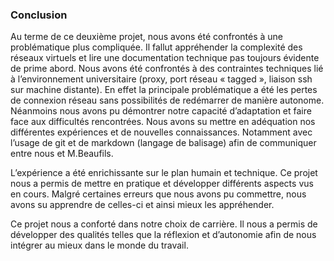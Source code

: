### Conclusion

Au terme de ce deuxième projet, nous avons été confrontés à une problématique plus compliquée.
Il fallut appréhender la complexité des réseaux virtuels et lire une documentation technique pas toujours évidente de prime abord. Nous avons été confrontés à des contraintes techniques lié à l’environnement universitaire (proxy, port réseau « tagged », liaison ssh sur machine distante). En effet la principale problématique a été les pertes de connexion réseau sans possibilités de redémarrer de manière autonome. 
Néanmoins nous avons pu démontrer notre capacité d’adaptation et faire face aux difficultés rencontrées. Nous avons su mettre en adéquation nos différentes expériences et de nouvelles connaissances. Notamment avec l’usage de git et de markdown (langage de balisage) afin de communiquer entre nous et M.Beaufils.  

L’expérience a été enrichissante sur le plan humain et technique. Ce projet nous a
permis de mettre en pratique et développer différents aspects vus en cours. Malgré
certaines erreurs que nous avons pu commettre, nous avons su apprendre de celles-ci et
ainsi mieux les appréhender.

Ce projet nous a conforté dans notre choix de carrière. Il nous a permis de développer des qualités telles que la réflexion et d’autonomie afin de nous intégrer au mieux dans le monde du travail.

